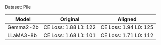 Dataset: Pile

| Model | Original | Aligned |
| --- | --- | --- |
| Gemma2-2b | CE Loss: 1.88  L0: 122 | CE Loss: 1.94  L0: 125  |
| LLaMA3-8b | CE Loss: 1.68  L0: 101  | CE Loss: 1.71  L0: 112  |
